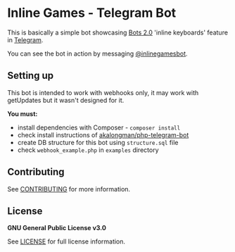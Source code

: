 # Inline Games - Telegram Bot

This is basically a simple bot showcasing [Bots 2.0](https://core.telegram.org/bots/2-0-intro#new-inline-keyboards) 'inline keyboards' feature in [Telegram](https://telegram.org).

You can see the bot in action by messaging [@inlinegamesbot](https://telegram.me/inlinegamesbot).

## Setting up

This bot is intended to work with webhooks only, it may work with getUpdates but it wasn't designed for it.

**You must:**
- install dependencies with Composer - `composer install`
- check install instructions of [akalongman/php-telegram-bot](https://github.com/akalongman/php-telegram-bot)
- create DB structure for this bot using `structure.sql` file
- check `webhook_example.php` in `examples` directory

## Contributing

See [CONTRIBUTING](https://github.com/jacklul/inlinegamesbot/blob/master/CONTRIBUTING.md) for more information.

## License

**GNU General Public License v3.0**

See [LICENSE](https://github.com/jacklul/inlinegamesbot/blob/master/LICENSE.md) for full license information.
